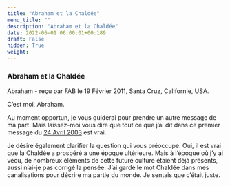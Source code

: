 ```yaml
---
title: "Abraham et la Chaldée"
menu_title: ""
description: "Abraham et la Chaldée"
date: 2022-06-01 06:00:01+00:189
draft: False
hidden: True
weight:
---
```

### Abraham et la Chaldée

Abraham   - reçu par FAB le 19 Février 2011, Santa Cruz, Californie, USA.


C’est moi, Abraham.

Au moment opportun, je vous guiderai pour prendre un autre message de ma part. Mais laissez-moi vous dire que tout ce que j’ai dit dans ce premier message du [24 Avril 2003](/fr-contemporary-messages/fr-contemporary-messages-by-date-order/fr-contemporary-messages-2003/fr-2003-4-24-2-fab-abraham/) est vrai.

Je désire également clarifier la question qui vous préoccupe. Oui, il est vrai que la Chaldée a prospéré à une époque ultérieure. Mais à l’époque où j’y ai vécu, de nombreux éléments de cette future culture étaient déjà présents, aussi n’ai-je pas corrigé la pensée. J’ai gardé le mot Chaldée dans mes canalisations pour décrire ma partie du monde. Je sentais que c’était juste.
